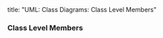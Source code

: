 <frontmatter>
title: "UML: Class Diagrams: Class Level Members"
</frontmatter>

<link rel="stylesheet" href="{{baseUrl}}/css/textbook.css">

<div class="website-content" id="all">


<div id="title">

### Class Level Members
</div>

<div id="main">

<include src="./what/embed.md" boilerplate  />

</div>
</div>